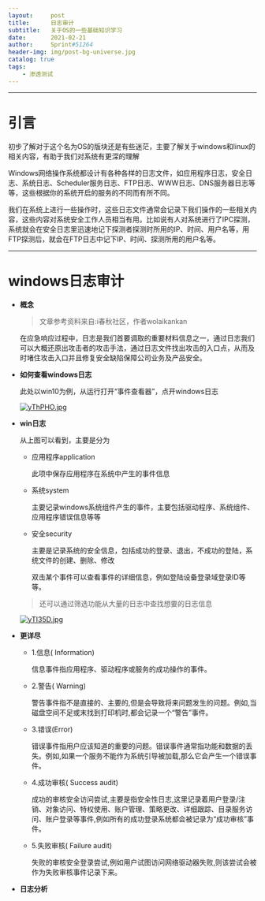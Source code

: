 ```yaml
---
layout:     post
title:      日志审计
subtitle:   关于OS的一些基础知识学习
date:       2021-02-21
author:     Sprint#51264
header-img: img/post-bg-universe.jpg
catalog: true
tags:
    - 渗透测试
---
```



---
# 引言

初步了解对于这个名为OS的版块还是有些迷茫，主要了解关于windows和linux的相关内容，有助于我们对系统有更深的理解

Windows网络操作系统都设计有各种各样的日志文件，如应用程序日志，安全日志、系统日志、Scheduler服务日志、FTP日志、WWW日志、DNS服务器日志等等，这些根据你的系统开启的服务的不同而有所不同。

我们在系统上进行一些操作时，这些日志文件通常会记录下我们操作的一些相关内容，这些内容对系统安全工作人员相当有用。比如说有人对系统进行了IPC探测，系统就会在安全日志里迅速地记下探测者探测时所用的IP、时间、用户名等，用FTP探测后，就会在FTP日志中记下IP、时间、探测所用的用户名等。

---

# windows日志审计

* **概念**

    >文章参考资料来自:i春秋社区，作者wolaikankan

    在应急响应过程中，日志是我们首要调取的重要材料信息之一，通过日志我们可以大概还原出攻击者的攻击手法，通过日志文件找出攻击的入口点，从而及时堵住攻击入口并且修复安全缺陷保障公司业务及产品安全。

* **如何查看windows日志**

    此处以win10为例，从运行打开“事件查看器”，点开windows日志

    [![yThPHO.jpg](https://s3.ax1x.com/2021/02/21/yThPHO.jpg)](https://imgchr.com/i/yThPHO)

* **win日志**

    从上图可以看到，主要是分为

    * 应用程序application

        此项中保存应用程序在系统中产生的事件信息

    * 系统system

        主要记录windows系统组件产生的事件，主要包括驱动程序、系统组件、应用程序错误信息等等

    * 安全security

        主要是记录系统的安全信息，包括成功的登录、退出，不成功的登陆，系统文件的创建、删除、修改

        双击某个事件可以查看事件的详细信息，例如登陆设备登录域登录ID等等。

    >还可以通过筛选功能从大量的日志中查找想要的日志信息

    [![yTI35D.jpg](https://s3.ax1x.com/2021/02/22/yTI35D.jpg)](https://imgchr.com/i/yTI35D)

* **更详尽**

    * 1.信息( Information)

        信息事件指应用程序、驱动程序或服务的成功操作的事件。

    * 2.警告( Warning)

        警告事件指不是直接的、主要的,但是会导致将来问题发生的问题。例如,当磁盘空间不足或末找到打印机时,都会记录一个“警告”事件。

    * 3.错误(Error)

        错误事件指用户应该知道的重要的问题。错误事件通常指功能和数据的丢失。例如,如果一个服务不能作为系统引导被加载,那么它会产生一个错误事件。

    * 4.成功审核( Success audit)

        成功的审核安全访问尝试,主要是指安全性日志,这里记录着用户登录/注销、对象访问、特权使用、账户管理、策略更改、详细跟踪、目录服务访问、账户登录等事件,例如所有的成功登录系统都会被记录为“成功审核”事件。

    * 5.失败审核( Failure audit)

        失败的审核安全登录尝试,例如用户试图访问网络驱动器失败,则该尝试会被作为失败审核事件记录下来。

* **日志分析**





